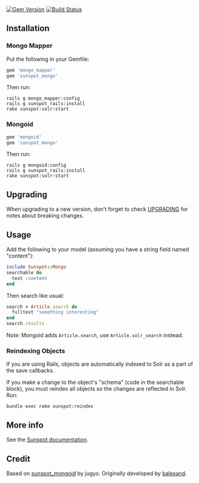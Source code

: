 [![Gem Version](https://badge.fury.io/rb/sunspot_mongo.svg)](http://badge.fury.io/rb/sunspot_mongo)
[![Build Status](https://travis-ci.org/derekharmel/sunspot_mongo.svg)](https://travis-ci.org/derekharmel/sunspot_mongo)

## Installation

### Mongo Mapper

Put the following in your Gemfile:

```ruby
gem 'mongo_mapper'
gem 'sunspot_mongo'
```

Then run:

```
rails g mongo_mapper:config
rails g sunspot_rails:install
rake sunspot:solr:start
```

### Mongoid

```ruby
gem 'mongoid'
gem 'sunspot_mongo'
```

Then run:

```
rails g mongoid:config
rails g sunspot_rails:install
rake sunspot:solr:start
```

## Upgrading

When upgrading to a new version, don't forget to check [UPGRADING](UPGRADING.md) for notes about breaking changes.

## Usage

Add the following to your model (assuming you have a string field named "content"):

```ruby
include Sunspot::Mongo
searchable do
  text :content
end
```

Then search like usual:

```ruby
search = Article.search do
  fulltext "something interesting"
end
search.results
```

Note: Mongoid adds `Article.search`, use `Article.solr_search` instead.

### Reindexing Objects

If you are using Rails, objects are automatically indexed to Solr as a part of the save callbacks.

If you make a change to the object's "schema" (code in the searchable block), you must reindex all objects so the changes are reflected in Solr. Run:

```
bundle exec rake sunspot:reindex
```

## More info

See the [Sunspot documentation](http://sunspot.github.com/docs/index.html).

## Credit

Based on [sunspot_mongoid](https://github.com/jugyo/sunspot_mongoid) by jugyo.
Originally developed by [balexand](https://github.com/balexand).
